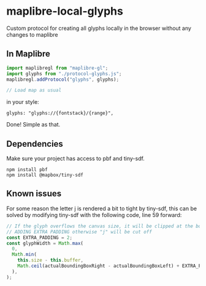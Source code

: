 # maplibre-local-glyphs

Custom protocol for creating all glyphs locally in the browser without any changes to maplibre

## In Maplibre

```js
import maplibregl from "maplibre-gl";
import glyphs from "./protocol-glyphs.js";
maplibregl.addProtocol("glyphs", glyphs);

// Load map as usual
```

in your style:

```
glyphs: "glyphs://{fontstack}/{range}",
```

Done! Simple as that.

## Dependencies

Make sure your project has access to pbf and tiny-sdf.

```
npm install pbf
npm install @mapbox/tiny-sdf
```

## Known issues

For some reason the letter j is rendered a bit to tight by tiny-sdf, this can be solved by modifying tiny-sdf with the following code, line 59 forward:

```js
// If the glyph overflows the canvas size, it will be clipped at the bottom/right
// ADDING EXTRA PADDING otherwise "j" will be cut off
const EXTRA_PADDING = 2;
const glyphWidth = Math.max(
  0,
  Math.min(
    this.size - this.buffer,
    Math.ceil(actualBoundingBoxRight - actualBoundingBoxLeft) + EXTRA_PADDING,
  ),
);
```

